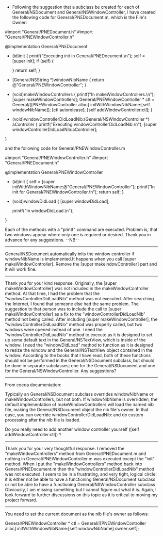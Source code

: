

 
* Following the suggestion that a subclass be created for each of General/NSDocument and General/NSWindowController, I have created the following code for General/PNEDocument.m, which is the File's Owner:

    

#import "General/PNEDocument.h" 
#import "General/PNEWindowController.h"

@implementation General/PNEDocument

- (id)init
{
	printf("Executing init in General/PNEDocument.\n");
    self = [super init];
    if (self) 
	{

    }
    return self;
}

- (General/NSString *)windowNibName
{
    return @"General/PNEWindowController";
}

- (void)makeWindowControllers
{
	printf("In makeWindowControllers.\n");
	[super makeWindowControllers];
	General/PNEWindowController * ctl = General/[[PNEWindowController alloc] 
								initWithWindowNibName:[self windowNibName]];
	[ctl autorelease];
	[self addWindowController:ctl];
}

- (void)windowControllerDidLoadNib:(General/NSWindowController *) aController
{
	printf("Executing windowControllerDidLoadNib.\n");
    [super windowControllerDidLoadNib:aController];

}



and the following code for General/PNEWindowController.m

    

#import "General/PNEWindowController.h"
#import "General/PNEDocument.h"

@implementation General/PNEWindowController

- (id)init
{
	self = [super initWithWindowNibName:@"General/PNEWindowController"];
	printf("In init for General/PNEWindowController.\n");
	return self;
}

- (void)windowDidLoad
{
	[super windowDidLoad];
	
	printf("In windowDidLoad.\n");

}



Each of the methods with a "printf" command are executed.  Problem is, that two windows appear where only one is required or desired.  Thank you in advance for any suggestions. 
--NB--



----

General/NSDocument automatically inits the window controller if windowNibName is implemented.It happens when you call [super makeWindowController]. Remove the [super makeindowController] part and it will work fine.

----

Thank you for your kind response.  Originally, the [super makeWindowController] was not included in the makeWindowController method.  At that time, I had the problem that the "windowControllerDidLoadNib" method was not executed.  After searching the Internet, I found that someone else had the same problem.  The suggestion to that person was to include the call to [super makeWindowController] as a fix to the "windowControllerDidLoadNib" method not being called.  After including [super makeWindowController], the "windowControllerDidLoadNib" method was properly called, but two windows were opened instead of one.  I need the "windowControllerDidLoadNib" method to execute as it is designed to set up some default text in the General/NSTextView, which is inside of the window.  I need the "windowDIdLoad" method to function as it is designed to resize the window and the General/NSTextView object contained in the window.  According to the books that I have read, both of these functions should not be performed in the General/NSDocument subclass, but should be done in separate subclasses; one for the General/NSDocument and one for the General/NSWindowController.  Any suggestions?

----

From cocoa documentation:
    
Typically an General/NSDocument subclass overrides windowNibName or makeWindowControllers, but not both. If windowNibName is overridden, the default implementation of makeWindowControllers will load the named nib file, making the General/NSDocument object the nib file's owner. In that case, you can override windowControllerDidLoadNib: and do custom processing after the nib file is loaded.

Do you really need to add another window controller yourself ([self addWindowController:ctl]) ?

----

Thank you for your very thoughtful response.  I removed the "makeWindowControllers" method from General/PNEDocument.m and nothing in General/PNEWindowController.m was executed except the "init" method.  When I put the "makeWindowControllers" method back into General/PNEDocument.m then the "windowControllerDidLoadNib" method was not executed.  I seem to be in a frustrating, and very tight, logical circle:  it is either not be able to have a functioning General/NSDocument subclass or not be able to have a functioning General/NSWindowController subclass.  Obviously, I am missing something but I cannot figure out what it is.  Again, I look forward to further discussions on this topic as it is critical to moving my project forward.

----

You need to set the current document as the nib file's owner as follows:

    
General/PNEWindowController * ctl = General/[[PNEWindowController alloc] initWithWindowNibName:[self windowNibName] owner:self];
